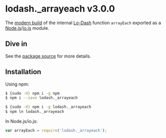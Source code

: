 # lodash._arrayeach v3.0.0

The [modern build](https://github.com/lodash/lodash/wiki/Build-Differences) of the internal [Lo-Dash](https://lodash.com/) function `arrayEach` exported as a [Node.js](http://nodejs.org/)/[io.js](https://iojs.org/) module.

## Dive in

See the [package source](https://github.com/lodash/lodash/blob/3.0.0-npm-packages/lodash._arrayeach/index.js) for more details.

## Installation

Using npm:

```bash
$ {sudo -H} npm i -g npm
$ npm i --save lodash._arrayeach

$ {sudo -H} npm i -g lodash._arrayeach
$ npm ln lodash._arrayeach
```

In Node.js/io.js:

```js
var arrayEach = require('lodash._arrayeach');
```
